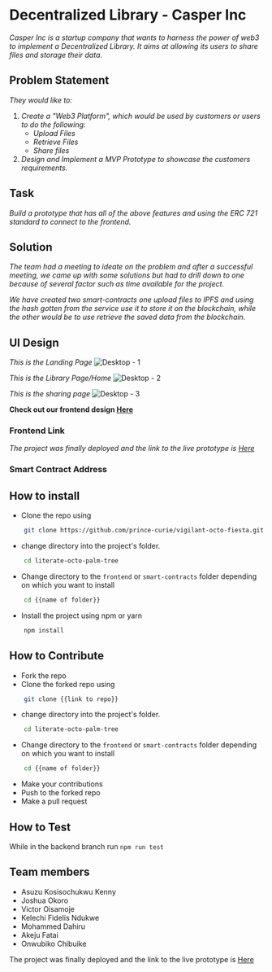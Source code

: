 # Decentralized Library - Casper Inc

_Casper Inc is a startup company that wants to harness the power of web3 to implement a Decentralized Library. It aims at allowing its users to share files and storage their data._

## Problem Statement

_They would like to:_
1. _Create a "Web3 Platform", which would be used by customers or users to do the following:_
    -   _Upload Files_
    -   _Retrieve Files_
    -   _Share files_ 
2. _Design and Implement a MVP Prototype to showcase the customers requirements._

## Task
_Build a  prototype that has all of the above features and using the ERC 721 standard to connect to the frontend._

## Solution

_The team had a meeting to ideate on the problem and after a successful meeting, we came up with some solutions but had to drill down to one because of several factor such as time available for the project._

_We have created two smart-contracts one upload files to IPFS and using the hash gotten from the service use it to store it on the blockchain, while the other would be to use retrieve the saved data from the blockchain._
## UI Design
_This is the Landing Page_
![Desktop - 1](https://user-images.githubusercontent.com/19577206/163433512-e085cbd4-e0bd-46a3-8954-39223afcbd9d.png)

_This is the Library Page/Home_
![Desktop - 2](https://user-images.githubusercontent.com/19577206/163433522-5c186f4d-76d0-4695-8018-a680190721aa.png)

_This is the sharing page_
![Desktop - 3](https://user-images.githubusercontent.com/19577206/163433502-28a18b46-7567-4c9d-89c8-6f250a4995a2.png)

__Check out our frontend design [Here](https://www.figma.com/file/DY7ZEUHLnt5tiVwwI1n08q/Atlantics?node-id=5501%3A2)__

### Frontend Link

_The project was finally deployed and the link to the live prototype is [Here](https://vigilant-octo-fiesta-6g8eq6lm7-prince-curie.vercel.app/)_

### Smart Contract Address


<!-- 
## Technologies
- React
- Solidity
- Mocha
- Chai -->

## How to install
- Clone the repo using
```bash
    git clone https://github.com/prince-curie/vigilant-octo-fiesta.git
```
- change directory into the project's folder.
```bash
    cd literate-octo-palm-tree
```
- Change directory to the `frontend` or `smart-contracts` folder depending on which you want to install
```bash
    cd {{name of folder}}
```
- Install the project using npm or yarn
```bash
    npm install
```

## How to Contribute
- Fork the repo
- Clone the forked repo using
```bash
    git clone {{link to repo}}
```
- change directory into the project's folder.
```bash
    cd literate-octo-palm-tree
```
- Change directory to the `frontend` or `smart-contracts` folder depending on which you want to install
```bash
    cd {{name of folder}}
```
- Make your contributions
- Push to the forked repo
- Make a pull request

## How to Test
While in the backend branch run `npm run test`

## Team members
- Asuzu Kosisochukwu Kenny
- Joshua Okoro
- Victor Oisamoje
- Kelechi Fidelis Ndukwe
- Mohammed Dahiru
- Akeju Fatai
- Onwubiko Chibuike

The project was finally deployed and the link to the live prototype is [Here](https://vigilant-octo-fiesta-9flakpsuf-prince-curie.vercel.app/)
